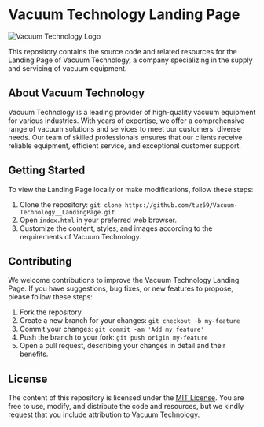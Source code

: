 # Vacuum Technology Landing Page

![Vacuum Technology Logo](https://i.ibb.co/0G79mC6/BAR.png)

This repository contains the source code and related resources for the Landing Page of Vacuum Technology, a company specializing in the supply and servicing of vacuum equipment.

## About Vacuum Technology

Vacuum Technology is a leading provider of high-quality vacuum equipment for various industries. With years of expertise, we offer a comprehensive range of vacuum solutions and services to meet our customers' diverse needs. Our team of skilled professionals ensures that our clients receive reliable equipment, efficient service, and exceptional customer support.

## Getting Started

To view the Landing Page locally or make modifications, follow these steps:

1. Clone the repository: `git clone https://github.com/tuz69/Vacuum-Technology__LandingPage.git`
2. Open `index.html` in your preferred web browser.
3. Customize the content, styles, and images according to the requirements of Vacuum Technology.

## Contributing

We welcome contributions to improve the Vacuum Technology Landing Page. If you have suggestions, bug fixes, or new features to propose, please follow these steps:

1. Fork the repository.
2. Create a new branch for your changes: `git checkout -b my-feature`
3. Commit your changes: `git commit -am 'Add my feature'`
4. Push the branch to your fork: `git push origin my-feature`
5. Open a pull request, describing your changes in detail and their benefits.

## License

The content of this repository is licensed under the [MIT License](LICENSE). You are free to use, modify, and distribute the code and resources, but we kindly request that you include attribution to Vacuum Technology.
